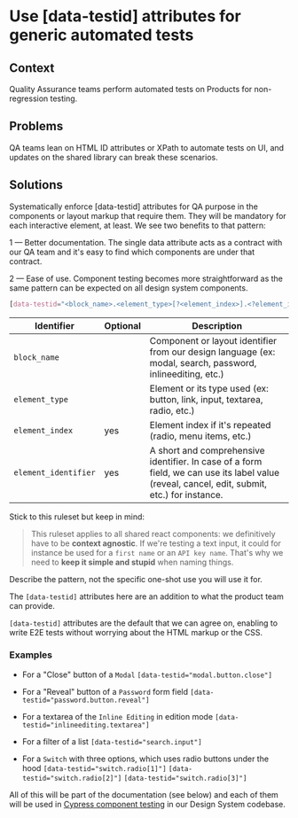 # Use [data-testid] attributes for generic automated tests

## Context

Quality Assurance teams perform automated tests on Products for non-regression testing.

## Problems

QA teams lean on HTML ID attributes or XPath to automate tests on UI, and updates on the shared library can break these scenarios.

## Solutions

Systematically enforce [data-testid] attributes for QA purpose in the components or layout markup that require them.
They will be mandatory for each interactive element, at least.
We see two benefits to that pattern:

1 — Better documentation. The single data attribute acts as a contract with our QA team and it's easy to find which components are under that contract.

2 — Ease of use. Component testing becomes more straightforward as the same pattern can be expected on all design system components.

```css
[data-testid="<block_name>.<element_type>[?<element_index>].<?element_identifier>"]
```

| Identifier           | Optional | Description                                                                                                                                  |
| -------------------- | -------- | -------------------------------------------------------------------------------------------------------------------------------------------- |
| `block_name`         |          | Component or layout identifier from our design language (ex: modal, search, password, inlineediting, etc.)                                   |
| `element_type`       |          | Element or its type used (ex: button, link, input, textarea, radio, etc.)                                                                    |
| `element_index`      | yes      | Element index if it's repeated (radio, menu items, etc.)                                                                                     |
| `element_identifier` | yes      | A short and comprehensive identifier. In case of a form field, we can use its label value (reveal, cancel, edit, submit, etc.) for instance. |

Stick to this ruleset but keep in mind:

> This ruleset applies to all shared react components: we definitively have to be **context agnostic**.
> If we're testing a text input, it could for instance be used for a `first name` or an `API key name`.
> That's why we need to **keep it simple and stupid** when naming things.

Describe the pattern, not the specific one-shot use you will use it for.

The `[data-testid]` attributes here are an addition to what the product team can provide.

`[data-testid]` attributes are the default that we can agree on, enabling to write E2E tests without worrying about the HTML markup or the CSS.

### Examples

- For a "Close" button of a `Modal`
  `[data-testid="modal.button.close"]`

- For a "Reveal" button of a `Password` form field
  `[data-testid="password.button.reveal"]`

- For a textarea of the `Inline Editing` in edition mode
  `[data-testid="inlineediting.textarea"]`

- For a filter of a list
  `[data-testid="search.input"]`

- For a `Switch` with three options, which uses radio buttons under the hood
  `[data-testid="switch.radio[1]"]` `[data-testid="switch.radio[2]"]` `[data-testid="switch.radio[3]"]`

All of this will be part of the documentation (see below) and each of them will be used in [Cypress component testing](https://docs.cypress.io/guides/component-testing/introduction) in our Design System codebase.
